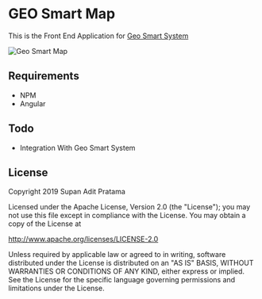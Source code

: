 # GEO Smart Map
This is the Front End Application for [Geo Smart System](https://github.com/supanadit/geosmartsystem)

![Geo Smart Map](http://supanadit.com/wp-content/uploads/2019/10/Screenshot_20191020_000337.png)

## Requirements
- NPM
- Angular

## Todo
- Integration With Geo Smart System

## License
Copyright 2019 Supan Adit Pratama

Licensed under the Apache License, Version 2.0 (the "License");
you may not use this file except in compliance with the License.
You may obtain a copy of the License at

 http://www.apache.org/licenses/LICENSE-2.0

Unless required by applicable law or agreed to in writing, software
distributed under the License is distributed on an "AS IS" BASIS,
WITHOUT WARRANTIES OR CONDITIONS OF ANY KIND, either express or implied.
See the License for the specific language governing permissions and
limitations under the License.
